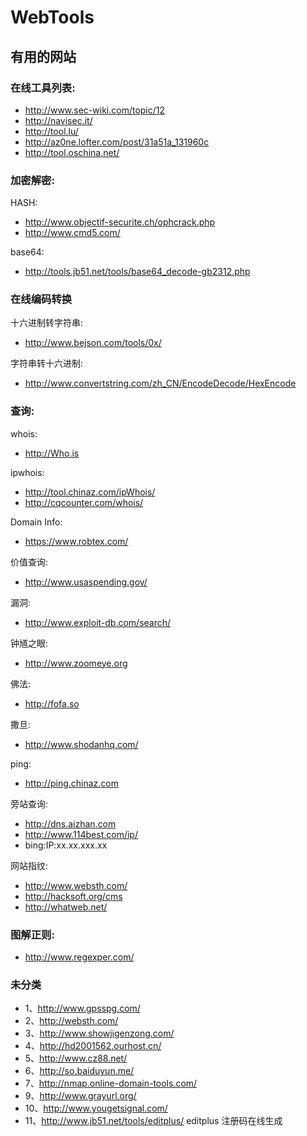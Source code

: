 WebTools
========

有用的网站
---------------------------------------------------------------------------
### 在线工具列表:
* http://www.sec-wiki.com/topic/12
* http://navisec.it/
* http://tool.lu/
* http://az0ne.lofter.com/post/31a51a_131960c
* http://tool.oschina.net/

### 加密解密:

HASH:
* http://www.objectif-securite.ch/ophcrack.php
* http://www.cmd5.com/

base64:
* http://tools.jb51.net/tools/base64_decode-gb2312.php

### 在线编码转换
十六进制转字符串:
* http://www.bejson.com/tools/0x/

字符串转十六进制:
* http://www.convertstring.com/zh_CN/EncodeDecode/HexEncode

### 查询:
whois:
* http://Who.is

ipwhois:
* http://tool.chinaz.com/ipWhois/
* http://cqcounter.com/whois/

Domain Info:
* https://www.robtex.com/

价值查询:
* http://www.usaspending.gov/

漏洞:
* http://www.exploit-db.com/search/

钟馗之眼:
* http://www.zoomeye.org

佛法:
* http://fofa.so

撒旦:
* http://www.shodanhq.com/

ping:
* http://ping.chinaz.com

旁站查询:
* http://dns.aizhan.com
* http://www.114best.com/ip/
* bing:IP:xx.xx.xxx.xx

网站指纹:
* http://www.websth.com/ 
* http://hacksoft.org/cms     
* http://whatweb.net/

### 图解正则:
* http://www.regexper.com/


### 未分类
* 1、http://www.gpsspg.com/
* 2、http://websth.com/
* 3、http://www.showjigenzong.com/
* 4、http://hd2001562.ourhost.cn/
* 5、http://www.cz88.net/
* 6、http://so.baiduyun.me/
* 7、http://nmap.online-domain-tools.com/
* 9、http://www.grayurl.org/
* 10、http://www.yougetsignal.com/
* 11、http://www.jb51.net/tools/editplus/ editplus 注册码在线生成
